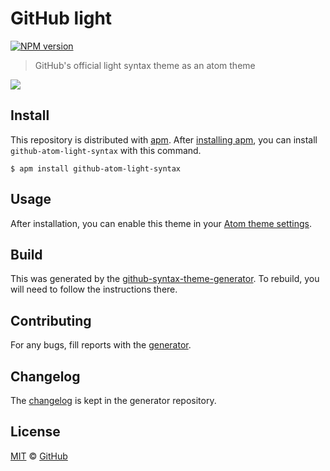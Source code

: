 # GitHub light

[![NPM version](http://img.shields.io/npm/v/github-atom-light-syntax.svg)](https://www.npmjs.org/package/github-atom-light-syntax)

> GitHub's official light syntax theme as an atom theme

![](https://cloud.githubusercontent.com/assets/54012/16179343/c0a78672-3630-11e6-80b1-eb0a0b647225.png)

## Install

This repository is distributed with [apm][apm]. After [installing apm][install-apm], you can install `github-atom-light-syntax` with this command.

```
$ apm install github-atom-light-syntax
```

## Usage

After installation, you can enable this theme in your [Atom theme settings](http://flight-manual.atom.io/using-atom/sections/atom-packages/#_atom_themes).

## Build

This was generated by the [github-syntax-theme-generator](https://github.com/primer/github-syntax-theme-generator). To rebuild, you will need to follow the instructions there.

## Contributing

For any bugs, fill reports with the [generator](https://github.com/primer/github-syntax-theme-generator/issues).

## Changelog

The [changelog](https://github.com/primer/github-syntax-theme-generator/blob/master/CHANGELOG.md) is kept in the generator repository.

## License

[MIT](./LICENSE) &copy; [GitHub](https://github.com/)

[docs]: http://primercss.io/
[npm]: https://www.npmjs.com/
[install-npm]: https://docs.npmjs.com/getting-started/installing-node
[install-apm]: https://github.com/atom/apm#installing
[sass]: http://sass-lang.com/
[apm]: https://atom.io/themes
